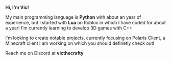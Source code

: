 **Hi, I'm Vic!**

My main programming language is **Python** with about an year of experience, but I started with **Lua** on Roblox in which I have coded for about a year! I'm currently learning to develop 3D games with C++

I'm looking to create notable projects, currently focusing on Polaris Client, a Minecraft client I am working on which you should definetly check out!

Reach me on Discord at **victhecrafty**
